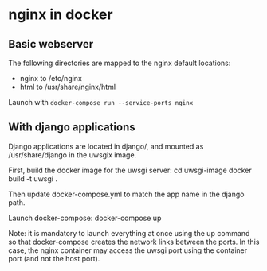 # nginx in docker

## Basic webserver

The following directories are mapped to the nginx default locations:
* nginx to /etc/nginx
* html to /usr/share/nginx/html

Launch with `docker-compose run --service-ports nginx`

## With django applications

Django applications are located in django/, and mounted as /usr/share/django
in the uwsgix image.

First, build the docker image for the uwsgi server:
    cd uwsgi-image
    docker build -t uwsgi .

Then update docker-compose.yml to match the app name in the django path.

Launch docker-compose:
    docker-compose up

Note: it is mandatory to launch everything at once using the up command so that
docker-compose creates the network links between the ports. In this case, the
nginx container may access the uwsgi port using the container port (and not
the host port).
